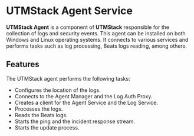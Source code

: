 # UTMStack Agent Service
**UTMStack Agent** is a component of **UTMStack** responsible for the collection of logs and security events. This agent can be installed on both Windows and Linux operating systems. It connects to various services and performs tasks such as log processing, Beats logs reading, among others. 

## Features
The UTMStack agent performs the following tasks:
- Configures the location of the logs.
- Connects to the Agent Manager and the Log Auth Proxy.
- Creates a client for the Agent Service and the Log Service.
- Processes the logs.
- Reads the Beats logs.
- Starts the ping and the incident response stream.
- Starts the update process.
